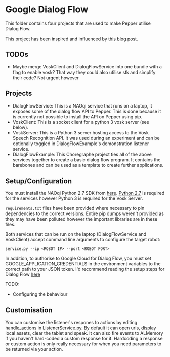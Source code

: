 # Google Dialog Flow
This folder contains four projects that are used to make Pepper utilise Dialog Flow.

This project has been inspired and influenced by [this blog post](https://blogemtech.medium.com/pepper-integration-with-dialogflow-1d7f1582da1a).

## TODOs
- Maybe merge VoskClient and DialogFlowService into one bundle with a flag to enable vosk? That way they could also utilise stk and simplify their code? Not urgent however

## Projects
- DialogFlowService: This is a NAOqi service that runs on a laptop, it exposes some of the dialog flow API to Pepper. This is done because it is currently not possible to install the API on Pepper using pip.
- VoskClient: This is a socket client for a python 3 vosk server (see below).
- VoskServer: This is a Python 3 server hosting access to the Vosk Speech Recognition API. It was used during an experiment and can be optionally toggled in DialogFlowExample's demonstration listener service.
- DialogFlowExample: This Choregraphe project ties all of the above services together to create a basic dialog flow program. It contains the barebones and can be used as a template to create further applications.

## Setup/Configuration
You must install the NAOqi Python 2.7 SDK from [here](http://doc.aldebaran.com/2-5/dev/python/install_guide.html).
[Python 2.7](https://www.python.org/downloads/release/python-2718/) is required for the services however Python 3 is required for the Vosk Server.

`requirements.txt` files have been provided where necessary to pin dependencies to the correct versions. Entire pip dumps weren't provided as they may have been polluted however the important libraries are in these files.

Both services that can be run on the laptop (DialogFlowService and VoskClient) accept command line arguments to configure the target robot:
```
service.py --ip <ROBOT IP> --port <ROBOT PORT>
```

In addition, to authorise to Google Cloud for Dialog Flow, you must set GOOGLE_APPLICATION_CREDENTIALS in the environment variables to the correct path to your JSON token. I'd recommend reading the setup steps for Dialog Flow [here](https://cloud.google.com/dialogflow/es/docs/quick/setup)

TODO:
- Configuring the behaviour

## Customisation
You can customise the listener's respones to actions by editing handle_actions in ListenerService.py.
By default it can open urls, display local assets, clear the tablet and speak. It can also fire events to ALMemory if you haven't hard-coded a custom response for it. Hardcoding a response or custom action is only really necessary for when you need parameters to be returned via your action.